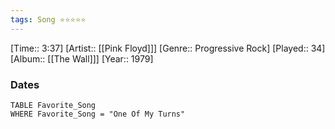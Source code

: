 ```yaml
---
tags: Song ⭐⭐⭐⭐⭐ 
---
```

[Time:: 3:37]
[Artist:: [[Pink Floyd]]]
[Genre:: Progressive Rock]
[Played:: 34]
[Album:: [[The Wall]]]
[Year:: 1979]
### Dates
````dataview
TABLE Favorite_Song
WHERE Favorite_Song = "One Of My Turns"
````
